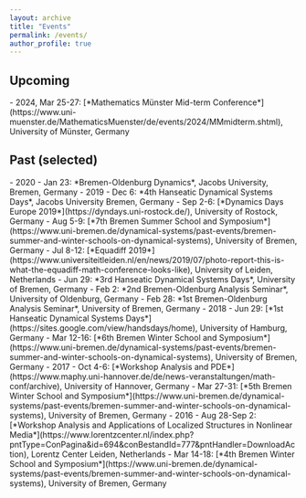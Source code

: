 ```yaml
---
layout: archive
title: "Events"
permalink: /events/
author_profile: true
---
```

<h2>Upcoming</h2>
 - 2024, Mar 25-27: [*Mathematics Münster Mid-term Conference*](https://www.uni-muenster.de/MathematicsMuenster/de/events/2024/MMmidterm.shtml), University of Münster, Germany
<h2>Past (selected)</h2>
- 2020
    - Jan 23: *Bremen-Oldenburg Dynamics*, Jacobs University, Bremen, Germany
- 2019
    - Dec 6: *4th Hanseatic Dynamical Systems Days*, Jacobs University Bremen, Germany
    - Sep 2-6: [*Dynamics Days Europe 2019*](https://dyndays.uni-rostock.de/), University of Rostock, Germany
    - Aug 5-9: [*7th Bremen Summer School and Symposium*](https://www.uni-bremen.de/dynamical-systems/past-events/bremen-summer-and-winter-schools-on-dynamical-systems), University of Bremen, Germany
    - Jul 8-12: [*Equadiff 2019*](https://www.universiteitleiden.nl/en/news/2019/07/photo-report-this-is-what-the-equadiff-math-conference-looks-like), University of Leiden, Netherlands
    - Jun 29: *3rd Hanseatic Dynamical Systems Days*, University of Bremen, Germany
    - Feb 2: *2nd Bremen-Oldenburg Analysis Seminar*, University of Oldenburg, Germany
    - Feb 28: *1st Bremen-Oldenburg Analysis Seminar*, University of Bremen, Germany
- 2018
    - Jun 29: [*1st Hanseatic Dynamical Systems Days*](https://sites.google.com/view/handsdays/home), University of Hamburg, Germany
    - Mar 12-16: [*6th Bremen Winter School and Symposium*](https://www.uni-bremen.de/dynamical-systems/past-events/bremen-summer-and-winter-schools-on-dynamical-systems), University of Bremen, Germany
- 2017
    - Oct 4-6: [*Workshop Analysis and PDE*](https://www.maphy.uni-hannover.de/de/news-veranstaltungen/math-conf/archive), University of Hannover, Germany
    - Mar 27-31: [*5th Bremen Winter School and Symposium*](https://www.uni-bremen.de/dynamical-systems/past-events/bremen-summer-and-winter-schools-on-dynamical-systems), University of Bremen, Germany
- 2016
    - Aug 28-Sep 2: [*Workshop Analysis and Applications of Localized Structures in Nonlinear Media*](https://www.lorentzcenter.nl/index.php?pntType=ConPagina&id=694&conBestandId=777&pntHandler=DownloadAction), Lorentz Center Leiden, Netherlands
    - Mar 14-18: [*4th Bremen Winter School and Symposium*](https://www.uni-bremen.de/dynamical-systems/past-events/bremen-summer-and-winter-schools-on-dynamical-systems), University of Bremen, Germany



